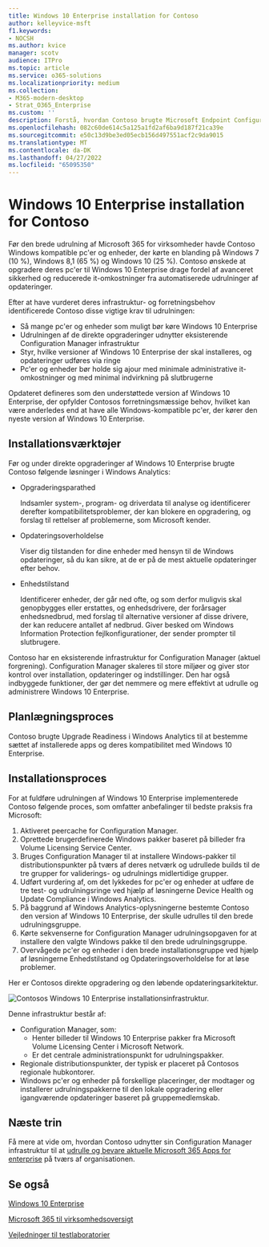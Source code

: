 ```yaml
---
title: Windows 10 Enterprise installation for Contoso
author: kelleyvice-msft
f1.keywords:
- NOCSH
ms.author: kvice
manager: scotv
audience: ITPro
ms.topic: article
ms.service: o365-solutions
ms.localizationpriority: medium
ms.collection:
- M365-modern-desktop
- Strat_O365_Enterprise
ms.custom: ''
description: Forstå, hvordan Contoso brugte Microsoft Endpoint Configuration Manager til at udrulle direkte opgraderinger til Windows 10 Enterprise.
ms.openlocfilehash: 082c60de614c5a125a1fd2af6ba9d187f21ca39e
ms.sourcegitcommit: e50c13d9be3ed05ecb156d497551acf2c9da9015
ms.translationtype: MT
ms.contentlocale: da-DK
ms.lasthandoff: 04/27/2022
ms.locfileid: "65095350"
---
```

# <a name="windows-10-enterprise-deployment-for-contoso"></a>Windows 10 Enterprise installation for Contoso

Før den brede udrulning af Microsoft 365 for virksomheder havde Contoso Windows kompatible pc'er og enheder, der kørte en blanding på Windows 7 (10 %), Windows 8,1 (65 %) og Windows 10 (25 %). Contoso ønskede at opgradere deres pc'er til Windows 10 Enterprise drage fordel af avanceret sikkerhed og reducerede it-omkostninger fra automatiserede udrulninger af opdateringer. 

Efter at have vurderet deres infrastruktur- og forretningsbehov identificerede Contoso disse vigtige krav til udrulningen:

- Så mange pc'er og enheder som muligt bør køre Windows 10 Enterprise
- Udrulningen af de direkte opgraderinger udnytter eksisterende Configuration Manager infrastruktur
- Styr, hvilke versioner af Windows 10 Enterprise der skal installeres, og opdateringer udføres via ringe
- Pc'er og enheder bør holde sig ajour med minimale administrative it-omkostninger og med minimal indvirkning på slutbrugerne

Opdateret defineres som den understøttede version af Windows 10 Enterprise, der opfylder Contosos forretningsmæssige behov, hvilket kan være anderledes end at have alle Windows-kompatible pc'er, der kører den nyeste version af Windows 10 Enterprise.

## <a name="deployment-tools"></a>Installationsværktøjer

Før og under direkte opgraderinger af Windows 10 Enterprise brugte Contoso følgende løsninger i Windows Analytics:

- Opgraderingsparathed  

  Indsamler system-, program- og driverdata til analyse og identificerer derefter kompatibilitetsproblemer, der kan blokere en opgradering, og forslag til rettelser af problemerne, som Microsoft kender.

- Opdateringsoverholdelse  

  Viser dig tilstanden for dine enheder med hensyn til de Windows opdateringer, så du kan sikre, at de er på de mest aktuelle opdateringer efter behov.

- Enhedstilstand  

  Identificerer enheder, der går ned ofte, og som derfor muligvis skal genopbygges eller erstattes, og enhedsdrivere, der forårsager enhedsnedbrud, med forslag til alternative versioner af disse drivere, der kan reducere antallet af nedbrud. Giver besked om Windows Information Protection fejlkonfigurationer, der sender prompter til slutbrugere.
 
Contoso har en eksisterende infrastruktur for Configuration Manager (aktuel forgrening). Configuration Manager skaleres til store miljøer og giver stor kontrol over installation, opdateringer og indstillinger. Den har også indbyggede funktioner, der gør det nemmere og mere effektivt at udrulle og administrere Windows 10 Enterprise.

## <a name="planning-process"></a>Planlægningsproces

Contoso brugte Upgrade Readiness i Windows Analytics til at bestemme sættet af installerede apps og deres kompatibilitet med Windows 10 Enterprise.

## <a name="deployment-process"></a>Installationsproces

For at fuldføre udrulningen af Windows 10 Enterprise implementerede Contoso følgende proces, som omfatter anbefalinger til bedste praksis fra Microsoft:

1. Aktiveret peercache for Configuration Manager.
2. Oprettede brugerdefinerede Windows pakker baseret på billeder fra Volume Licensing Service Center.
3. Bruges Configuration Manager til at installere Windows-pakker til distributionspunkter på tværs af deres netværk og udrullede builds til de tre grupper for validerings- og udrulnings midlertidige grupper.
4. Udført vurdering af, om det lykkedes for pc'er og enheder at udføre de tre test- og udrulningsringe ved hjælp af løsningerne Device Health og Update Compliance i Windows Analytics.
5. På baggrund af Windows Analytics-oplysningerne bestemte Contoso den version af Windows 10 Enterprise, der skulle udrulles til den brede udrulningsgruppe.
6. Kørte sekvenserne for Configuration Manager udrulningsopgaven for at installere den valgte Windows pakke til den brede udrulningsgruppe.
7. Overvågede pc'er og enheder i den brede installationsgruppe ved hjælp af løsningerne Enhedstilstand og Opdateringsoverholdelse for at løse problemer.

Her er Contosos direkte opgradering og den løbende opdateringsarkitektur.

![Contosos Windows 10 Enterprise installationsinfrastruktur.](../media/contoso-win10/contoso-win10-fig1.png)

Denne infrastruktur består af:

- Configuration Manager, som:
  - Henter billeder til Windows 10 Enterprise pakker fra Microsoft Volume Licensing Center i Microsoft Network.
  - Er det centrale administrationspunkt for udrulningspakker.
- Regionale distributionspunkter, der typisk er placeret på Contosos regionale hubkontorer.
- Windows pc'er og enheder på forskellige placeringer, der modtager og installerer udrulningspakkerne til den lokale opgradering eller igangværende opdateringer baseret på gruppemedlemskab.

## <a name="next-step"></a>Næste trin

Få mere at vide om, hvordan Contoso udnytter sin Configuration Manager infrastruktur til at [udrulle og bevare aktuelle Microsoft 365 Apps for enterprise](contoso-o365pp.md) på tværs af organisationen. 

## <a name="see-also"></a>Se også

[Windows 10 Enterprise](/windows/deployment/)

[Microsoft 365 til virksomhedsoversigt](microsoft-365-overview.md)

[Vejledninger til testlaboratorier](m365-enterprise-test-lab-guides.md)
